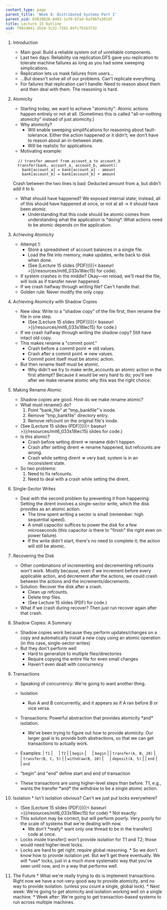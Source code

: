 ```yaml
---
content_type: page
parent_title: 'Week 8: Distributed Systems Part I'
parent_uid: 03839826-8d83-1a70-6fad-0af0bfa301d7
title: Lecture 15 Outline
uid: f982d841-2b34-3c22-7262-04fc7b163732
---
```


1.  Introduction
    *   Main goal: Build a reliable system out of unreliable components.
    *   Last two days: Reliability via replication.GFS gave you replication to tolerate machine failures as long as you had some sweeping simplications.
    *   Replication lets us mask failures from users...
    *   ...But doesn't solve all of our problems. Can't replicate everything.
    *   For failures that replication can't handle: Need to reason about them and then deal with them. The reasoning is hard.
2.  Atomicity
    *   Starting today, we want to achieve "atomicity": Atomic actions happen entirely or not at all. (Sometimes this is called "all-or-nothing atomicity" instead of just atomicity.)
    *   Why atomicity?
        *   Will enable sweeping simplifications for reasoning about fault-tolerance. Either the action happened or it didn't; we don't have to reason about an in-between state.
        *   Will be realistic for applications.
    *   Motivating example:
    
        `// transfer amount from account_a to account_b     transfer(bank, account_a, account_b, amount):       bank[account_a] = bank[account_a] - amount       bank[account_b] = bank[account_b] + amount`
    
    Crash between the two lines is bad: Deducted amount from a, but didn't add it to b.
    
    *   What should have happened? We exposed internal state; instead, all of this should have happened at once, or not at all -> it should have been atomic.
        *   Understanding that this code should be atomic comes from understanding what the application is \*doing\*. What actions need to be atomic depends on the application.
3.  Achieving Atomicity
    *   Attempt 1:
        *   Store a spreadsheet of account balances in a single file.
        *   Load the file into memory, make updates, write back to disk when done.
        *   (See [Lecture 15 slides (PDF)]({{< baseurl >}}/resources/mit6_033s18lec15) for code).
    *   If system crashes in the middle? Okay—on reload, we'll read the file, will look as if transfer never happened.
    *   If we crash halfway through writing file? Can't handle that.
    *   Golden rule: Never modify the only copy.
4.  Achieving Atomicity with Shadow Copies
    *   New idea: Write to a "shadow copy" of the file first, then rename the file in one step.
        *   (See [Lecture 15 slides (PDF)]({{< baseurl >}}/resources/mit6_033s18lec15) for code.)
    *   If we crash halfway through writing the shadow copy? Still have intact old copy.
    *   This makes rename a "commit point."
        *   Crash before a commit point => old values.
        *   Crash after a commit point => new values.
        *   Commit point itself must be atomic action.
    *   But then rename itself must be atomic.
        *   Why didn't we try to make write\_accounts an atomic action in the first attempt? Because it would be very hard to do; you'll see after we make rename atomic why this was the right choice.
5.  Making Rename Atomic
    *   Shadow copies are good. How do we make rename atomic?
    *   What must rename() do?
        1.  Point "bank\_file" at "tmp\_bankfile"'s inode.
        2.  Remove "tmp\_bankfile" directory entry.
        3.  Remove refcount on the original file's inode.
    *   (See [Lecture 15 slides (PDF)]({{< baseurl >}}/resources/mit6_033s18lec15) slides for code.)
    *   Is this atomic?
        *   Crash before setting dirent => rename didn't happen.
        *   Crash after setting dirent => rename happened, but refcounts are wrong.
        *   Crash while setting dirent => very bad; system is in an inconsistent state.
    *   So two problems:
        1.  Need to fix refcounts.
        2.  Need to deal with a crash while setting the dirent.
6.  Single-Sector Writes
    *   Deal with the second problem by preventing it from happening: Setting the dirent involves a single-sector write, which the disk provides as an atomic action.
        *   The time spent writing a sector is small (remember: high sequential speed).
        *   A small capacitor suffices to power the disk for a few microseconds (this capacitor is there to "finish" the right even on power failure). 
        *   If the write didn't start, there's no need to complete it; the action will still be atomic.
7.  Recovering the Disk
    *   Other combinations of incrementing and decrementing refcounts won't work. Mostly because, even if we increment before every applicable action, and decrement after the actions, we could crash between the actions and the increments/decrements.
    *   Solution: Recover the disk after a crash.
        *   Clean up refcounts.
        *   Delete tmp files.
        *   (See Lecture 15 slides (PDF) for code.)
    *   What if we crash during recover? Then just run recover again after that crash.
8.  Shadow Copies: A Summary
    *   Shadow copies work because they perform updates/changes on a copy and automatically install a new copy using an atomic operation (in this case, single-sector writes)
    *   But they don't perform well
        *   Hard to generalize to multiple files/directories
        *   Require copying the entire file for even small changes
        *   Haven't even dealt with concurrency
9.  Transactions
    *   Speaking of concurrency: We're going to want another thing.
    *   Isolation
        *   Run A and B concurrently, and it appears as if A ran before B or vice versa.
    *   Transactions: Powerful abstraction that provides atomicity \*and\* isolation.
        *   We've been trying to figure out how to provide atomicity. Our larger goal is to provide both abstractions, so that we can get transactions to actually work.
    *   Examples:
    | `T1` |     | `T2` |
    | `begin` |     | `begin` |
    | `transfer(A, B, 20)` |     | `transfer(B, C, 5)` |
    | `withdraw(B, 10)` |     | `deposit(A, 5)` |
    | `end` |     | `end` 
    
    *   "begin" and "end" define start and end of transaction
    *   These transactions are using higher-level steps than before. T1, e.g., wants the transfer \*and\* the withdraw to be a single atomic action.
    
10.  Isolation
    *   Isn't isolation obvious? Can't we just put locks everywhere?
        *   (See [Lecture 15 slides (PDF)]({{< baseurl >}}/resources/mit6_033s18lec15) for code)
    *   Not exactly:
        *   This solution may be correct, but will perform poorly. Very poorly for the scale of systems that we're dealing with now.
            *   We don't \*really\* want only one thread to be in the transfer() code at once.
        *   Locks inside transfer() won't provide isolation for T1 and T2; those would need higher-level locks.
        *   Locks are hard to get right: require global reasoning.
    *   So we don't know how to provide isolation yet. But we'll get there eventually. We will \*use\* locks, just in a much more systematic way that you've seen until now, and in a way that performs well.
11.  The Future
    *   What we're really trying to do is implement transactions. Right now we have a not-very-good way to provide atomicity, and no way to provide isolation. (unless you count a single, global lock).
    *   Next week: We're going to get atomicity and isolation working well on a single machine.
    *   Week after: We're going to get transaction-based systems to run across multiple machines.